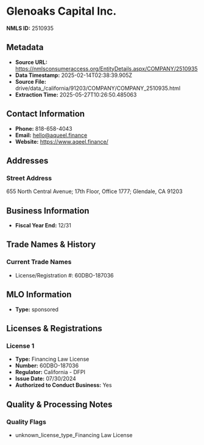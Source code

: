 # Glenoaks Capital Inc.

**NMLS ID:** 2510935

## Metadata
- **Source URL:** https://nmlsconsumeraccess.org/EntityDetails.aspx/COMPANY/2510935
- **Data Timestamp:** 2025-02-14T02:38:39.905Z
- **Source File:** drive/data_/california/91203/COMPANY/COMPANY_2510935.html
- **Extraction Time:** 2025-05-27T10:26:50.485063

## Contact Information
- **Phone:** 818-658-4043
- **Email:** hello@aqueel.finance
- **Website:** https://www.aqeel.finance/

## Addresses
### Street Address
655 North Central Avenue; 17th Floor, Office 1777; Glendale, CA 91203

## Business Information
- **Fiscal Year End:** 12/31

## Trade Names & History
### Current Trade Names
- License/Registration #: 60DBO-187036

## MLO Information
- **Type:** sponsored

## Licenses & Registrations

### License 1
- **Type:** Financing Law License
- **Number:** 60DBO-187036
- **Regulator:** California - DFPI
- **Issue Date:** 07/30/2024
- **Authorized to Conduct Business:** Yes

## Quality & Processing Notes
### Quality Flags
- unknown_license_type_Financing Law License
